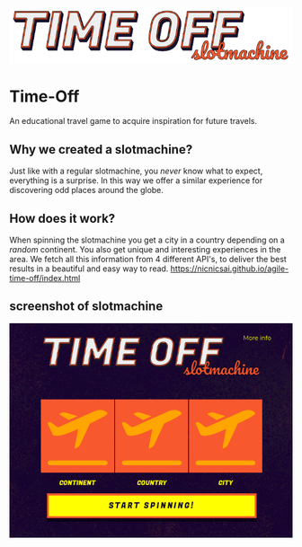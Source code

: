 ![Logo Time Off](https://raw.githubusercontent.com/Nicnicsai/agile-time-off/master/assets/images/timeoff-logo-18.png)



# Time-Off
An educational travel game to acquire inspiration for future travels.

## Why we created a slotmachine?
Just like with a regular slotmachine, you *never* know what to expect, everything is a surprise. In this way we offer a similar experience for discovering odd places around the globe. 

## How does it work?
When spinning the slotmachine you get a city in a country depending on a *random* continent. You also get unique and interesting experiences in the area. 
We fetch all this information from 4 different API's, to deliver the best results in a beautiful and easy way to read.
https://nicnicsai.github.io/agile-time-off/index.html


## screenshot of slotmachine
![Slotmachine](https://raw.githubusercontent.com/Nicnicsai/agile-time-off/master/assets/images/timeslot-screenshot.png)

